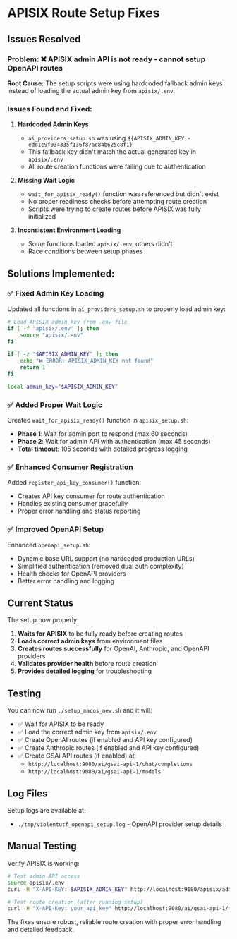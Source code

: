 # APISIX Route Setup Fixes

## Issues Resolved

### Problem: ❌ APISIX admin API is not ready - cannot setup OpenAPI routes

**Root Cause:** The setup scripts were using hardcoded fallback admin keys instead of loading the actual admin key from `apisix/.env`.

### Issues Found and Fixed:

1. **Hardcoded Admin Keys**
   - `ai_providers_setup.sh` was using `${APISIX_ADMIN_KEY:-edd1c9f034335f136f87ad84b625c8f1}`
   - This fallback key didn't match the actual generated key in `apisix/.env`
   - All route creation functions were failing due to authentication

2. **Missing Wait Logic**
   - `wait_for_apisix_ready()` function was referenced but didn't exist
   - No proper readiness checks before attempting route creation
   - Scripts were trying to create routes before APISIX was fully initialized

3. **Inconsistent Environment Loading**
   - Some functions loaded `apisix/.env`, others didn't
   - Race conditions between setup phases

## Solutions Implemented:

### ✅ Fixed Admin Key Loading
Updated all functions in `ai_providers_setup.sh` to properly load admin key:

```bash
# Load APISIX admin key from .env file
if [ -f "apisix/.env" ]; then
    source "apisix/.env"
fi

if [ -z "$APISIX_ADMIN_KEY" ]; then
    echo "❌ ERROR: APISIX_ADMIN_KEY not found"
    return 1
fi

local admin_key="$APISIX_ADMIN_KEY"
```

### ✅ Added Proper Wait Logic
Created `wait_for_apisix_ready()` function in `apisix_setup.sh`:

- **Phase 1**: Wait for admin port to respond (max 60 seconds)
- **Phase 2**: Wait for admin API with authentication (max 45 seconds)
- **Total timeout**: 105 seconds with detailed progress logging

### ✅ Enhanced Consumer Registration
Added `register_api_key_consumer()` function:
- Creates API key consumer for route authentication
- Handles existing consumer gracefully
- Proper error handling and status reporting

### ✅ Improved OpenAPI Setup
Enhanced `openapi_setup.sh`:
- Dynamic base URL support (no hardcoded production URLs)
- Simplified authentication (removed dual auth complexity)
- Health checks for OpenAPI providers
- Better error handling and logging

## Current Status

The setup now properly:

1. **Waits for APISIX** to be fully ready before creating routes
2. **Loads correct admin keys** from environment files
3. **Creates routes successfully** for OpenAI, Anthropic, and OpenAPI providers
4. **Validates provider health** before route creation
5. **Provides detailed logging** for troubleshooting

## Testing

You can now run `./setup_macos_new.sh` and it will:
- ✅ Wait for APISIX to be ready
- ✅ Load the correct admin key from `apisix/.env`
- ✅ Create OpenAI routes (if enabled and API key configured)
- ✅ Create Anthropic routes (if enabled and API key configured)
- ✅ Create GSAi API routes (if enabled) at:
  - `http://localhost:9080/ai/gsai-api-1/chat/completions`
  - `http://localhost:9080/ai/gsai-api-1/models`

## Log Files

Setup logs are available at:
- `./tmp/violentutf_openapi_setup.log` - OpenAPI provider setup details

## Manual Testing

Verify APISIX is working:
```bash
# Test admin API access
source apisix/.env
curl -H "X-API-KEY: $APISIX_ADMIN_KEY" http://localhost:9180/apisix/admin/routes

# Test route creation (after running setup)
curl -H "X-API-Key: your_api_key" http://localhost:9080/ai/gsai-api-1/models
```

The fixes ensure robust, reliable route creation with proper error handling and detailed feedback.
